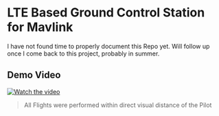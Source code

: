# LTE Based Ground Control Station for Mavlink

I have not found time to properly document this Repo yet. Will follow up once I come back to this project, probably in summer.

## Demo Video

[![Watch the video](https://img.youtube.com/vi/AMBtTaiUS9E/maxresdefault.jpg)](https://www.youtube.com/watch?v=AMBtTaiUS9E)

> All Flights were performed within direct visual distance of the Pilot
